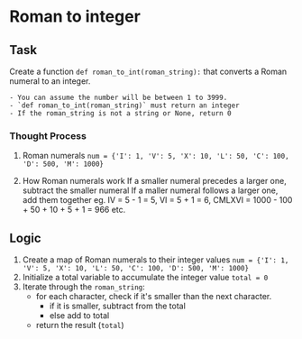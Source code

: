 # Roman to integer

## Task
Create a function `def roman_to_int(roman_string):` that converts a Roman numeral to an integer.

    - You can assume the number will be between 1 to 3999.
    - `def roman_to_int(roman_string)` must return an integer
    - If the roman_string is not a string or None, return 0
### Thought Process
1. Roman numerals
`num = {'I': 1, 'V': 5, 'X': 10, 'L': 50, 'C': 100, 'D': 500, 'M': 1000}`

2. How Roman numerals work
If a smaller numeral precedes a larger one, subtract the smaller numeral
If a maller numeral follows a larger one, add them together
eg. IV = 5 - 1 = 5, VI = 5 + 1 = 6, CMLXVI = 1000 - 100 + 50 + 10 + 5 + 1 = 966 etc.

## Logic
1. Create a map of Roman numerals to their integer values
    `num = {'I': 1, 'V': 5, 'X': 10, 'L': 50, 'C': 100, 'D': 500, 'M': 1000}`
2. Initialize a total variable to accumulate the integer value
    `total = 0`
3. Iterate through the `roman_string`:
    - for each character, check if it's smaller than the next character.
        - if it is smaller, subtract from the total
        - else add to total
    - return the result (`total`)